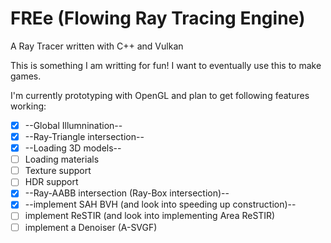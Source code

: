 # FREe (**F**lowing **R**ay Tracing **E**ngin**e**)
A Ray Tracer written with C++ and Vulkan

This is something I am writting for fun! I want to eventually use this to make games.

I'm currently prototyping with OpenGL and plan to get following features working:

- [x] --Global Illumnination--
- [x] --Ray-Triangle intersection--
- [x] --Loading 3D models--
- [ ] Loading materials
- [ ] Texture support
- [ ] HDR support
- [x] --Ray-AABB intersection (Ray-Box intersection)--
- [x] --implement SAH BVH (and look into speeding up construction)--
- [ ] implement ReSTIR (and look into implementing Area ReSTIR)
- [ ] implement a Denoiser (A-SVGF)
